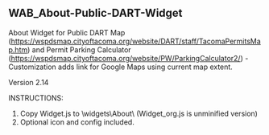 ## WAB_About-Public-DART-Widget
About Widget for Public DART Map (https://wspdsmap.cityoftacoma.org/website/DART/staff/TacomaPermitsMap.htm) and Permit Parking Calculator (https://wspdsmap.cityoftacoma.org/website/PW/ParkingCalculator2/) - Customization adds link for Google Maps using current map extent.

Version 2.14

INSTRUCTIONS:

1. Copy Widget.js to \widgets\About\ (Widget_org.js is unminified version)
2. Optional icon and config included.
